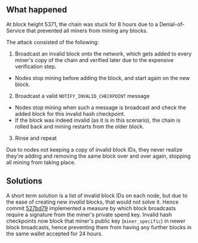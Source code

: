 ## What happened
At block height 5371, the chain was stuck for 8 hours due to a Denial-of-Service that prevented all miners from mining any blocks.

The attack consisted of the following:

1. Broadcast an invalid block onto the network, which gets added to every miner's copy of the chain and verified later due to the expensive verification step.
  * Nodes stop mining before adding the block, and start again on the new block.
2. Broadcast a valid `NOTIFY_INVALID_CHECKPOINT` message
  * Nodes stop mining when such a message is broadcast and check the added block for this invalid hash checkpoint.
  * If the block was indeed invalid (as it is in this scenario), the chain is rolled back and mining restarts from the older block.
3. Rinse and repeat

Due to nodes not keeping a copy of invalid block IDs, they never realize they're adding and removing the same block over and over again, stopping all mining from taking place.

## Solutions
A short term solution is a list of invalid block IDs on each node, but due to the ease of creating new _invalid_ blocks, that would not solve it. Hence commit [527bd79](https://github.com/unprll-project/unprll/commit/527bd792da35c1ca9d644ab1bed25d42dd178a1f) implemented a measure by which block broadcasts require a signature from the miner's private spend key. Invalid hash checkpoints now block that miner's public key (`miner_specific`) in newer block broadcasts, hence preventing them from having any further blocks in the same wallet accepted for 24 hours.
